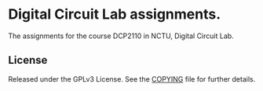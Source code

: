 Digital Circuit Lab assignments.
====================================

The assignments for the course DCP2110 in NCTU,
Digital Circuit Lab.

License
-------

Released under the GPLv3 License.  See the [COPYING][copying] file for further details.

[copying]: https://github.com/shaform/nctu-dlab-99/blob/master/COPYING
